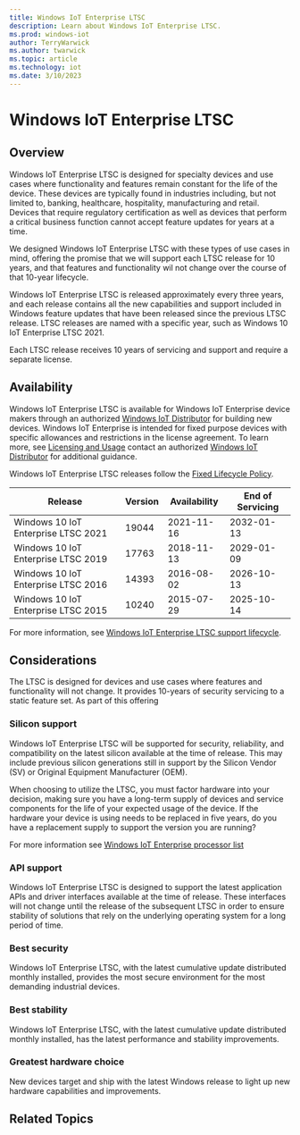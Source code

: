 ```yaml
---
title: Windows IoT Enterprise LTSC
description: Learn about Windows IoT Enterprise LTSC.
ms.prod: windows-iot
author: TerryWarwick
ms.author: twarwick
ms.topic: article
ms.technology: iot
ms.date: 3/10/2023
---
```


# Windows IoT Enterprise LTSC

## Overview

Windows IoT Enterprise LTSC is designed for specialty devices and use cases where functionality and features remain constant for the life of the device.  These devices are typically found in industries including, but not limited to, banking, healthcare, hospitality, manufacturing and retail. Devices that require regulatory certification as well as devices that perform a critical business function cannot accept feature updates for years at a time.  

We designed Windows IoT Enterprise LTSC with these types of use cases in mind, offering the promise that we will support each LTSC release for 10 years, and that features and functionality wil not change over the course of that 10-year lifecycle.

Windows IoT Enterprise LTSC is released approximately every three years, and each release contains all the new capabilities and support included in Windows feature updates that have been released since the previous LTSC release.  LTSC releases are named with a specific year, such as Windows 10 IoT Enterprise LTSC 2021.

Each LTSC release receives 10 years of servicing and support and require a separate license.

## Availability

Windows IoT Enterprise LTSC is available for Windows IoT Enterprise device makers through an authorized [Windows IoT Distributor](https://aka.ms/IoTDistributorList) for building new devices. Windows IoT Enterprise is intended for fixed purpose devices with specific allowances and restrictions in the license agreement. To learn more, see [Licensing and Usage](/windows/iot/iot-enterprise/commercialization/licensing) contact an authorized [Windows IoT Distributor](https://aka.ms/IoTDistributorList) for additional guidance.

Windows IoT Enterprise LTSC releases follow the [Fixed Lifecycle Policy](/lifecycle/policies/fixed).

| Release                             | Version | Availability | End of Servicing |
| ----------------------------------- | ----- | ------------ | ---------------- |
| Windows 10 IoT Enterprise LTSC 2021 | 19044 | 2021-11-16   | 2032-01-13       |
| Windows 10 IoT Enterprise LTSC 2019 | 17763 | 2018-11-13   | 2029-01-09       |
| Windows 10 IoT Enterprise LTSC 2016 | 14393 | 2016-08-02   | 2026-10-13       |
| Windows 10 IoT Enterprise LTSC 2015 | 10240 | 2015-07-29   | 2025-10-14       |

For more information, see [Windows IoT Enterprise LTSC support lifecycle](/lifecycle/products/?terms=Windows%20IoT%20Enterprise%20LTS).

## Considerations

The LTSC is designed for devices and use cases where features and functionality will not change. It provides 10-years of security servicing to a static feature set. As part of this offering

### Silicon support

Windows IoT Enterprise LTSC will be supported for security, reliability, and compatibility on the latest silicon available at the time of release.  This may include previous silicon generations still in support by the Silicon Vendor (SV) or Original Equipment Manufacturer (OEM).

When choosing to utilize the LTSC, you must factor hardware into your decision, making sure you have a long-term supply of devices and service components for the life of your expected usage of the device. If the hardware your device is using needs to be replaced in five years, do you have a replacement supply to support the version you are running?

For more information see [Windows IoT Enterprise processor list](/windows/iot/iot-enterprise/hardware/hardware_requirements#processor)

### API support

Windows IoT Enterprise LTSC is designed to support the latest application APIs and driver interfaces available at the time of release.  These interfaces will not change until the release of the subsequent LTSC in order to ensure stability of solutions that rely on the underlying operating system for a long period of time.

### Best security

Windows IoT Enterprise LTSC, with the latest cumulative update distributed monthly installed, provides the most secure environment for the most demanding industrial devices.

### Best stability

Windows IoT Enterprise LTSC, with the latest cumulative update distributed monthly installed, has the latest performance and stability improvements.

### Greatest hardware choice

New devices target and ship with the latest Windows release to light up new hardware capabilities and improvements.

## Related Topics
